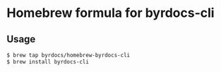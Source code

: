 # Homebrew formula for byrdocs-cli

## Usage

```Zsh
$ brew tap byrdocs/homebrew-byrdocs-cli
$ brew install byrdocs-cli
```